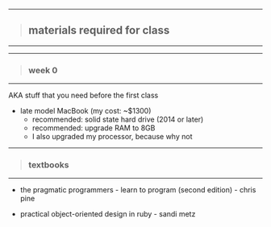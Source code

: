 - - -
> ## materials required for class ##
- - -

- - -
> ### week 0 ###
- - -

AKA stuff that you need before the first class

* late model MacBook (my cost: ~$1300)
   * recommended: solid state hard drive (2014 or later)
   * recommended: upgrade RAM to 8GB
   * I also upgraded my processor, because why not

- - -
> ### textbooks ###
- - -

* the pragmatic programmers - learn to program (second edition) - chris pine

* practical object-oriented design in ruby - sandi metz
